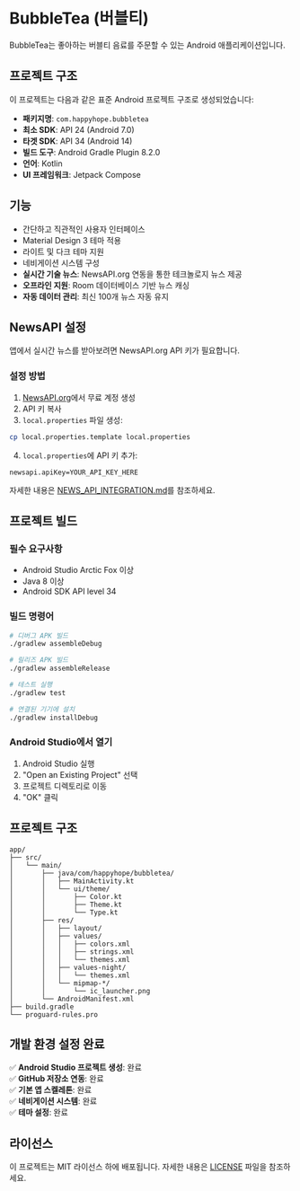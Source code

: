 # BubbleTea (버블티)

BubbleTea는 좋아하는 버블티 음료를 주문할 수 있는 Android 애플리케이션입니다.

## 프로젝트 구조

이 프로젝트는 다음과 같은 표준 Android 프로젝트 구조로 생성되었습니다:
- **패키지명**: `com.happyhope.bubbletea`
- **최소 SDK**: API 24 (Android 7.0)
- **타겟 SDK**: API 34 (Android 14)
- **빌드 도구**: Android Gradle Plugin 8.2.0
- **언어**: Kotlin
- **UI 프레임워크**: Jetpack Compose

## 기능

- 간단하고 직관적인 사용자 인터페이스
- Material Design 3 테마 적용
- 라이트 및 다크 테마 지원
- 네비게이션 시스템 구성
- **실시간 기술 뉴스**: NewsAPI.org 연동을 통한 테크놀로지 뉴스 제공
- **오프라인 지원**: Room 데이터베이스 기반 뉴스 캐싱
- **자동 데이터 관리**: 최신 100개 뉴스 자동 유지

## NewsAPI 설정

앱에서 실시간 뉴스를 받아보려면 NewsAPI.org API 키가 필요합니다.

### 설정 방법

1. [NewsAPI.org](https://newsapi.org/register)에서 무료 계정 생성
2. API 키 복사
3. `local.properties` 파일 생성:

```bash
cp local.properties.template local.properties
```

4. `local.properties`에 API 키 추가:

```properties
newsapi.apiKey=YOUR_API_KEY_HERE
```

자세한 내용은 [NEWS_API_INTEGRATION.md](NEWS_API_INTEGRATION.md)를 참조하세요.

## 프로젝트 빌드

### 필수 요구사항

- Android Studio Arctic Fox 이상
- Java 8 이상
- Android SDK API level 34

### 빌드 명령어

```bash
# 디버그 APK 빌드
./gradlew assembleDebug

# 릴리즈 APK 빌드
./gradlew assembleRelease

# 테스트 실행
./gradlew test

# 연결된 기기에 설치
./gradlew installDebug
```

### Android Studio에서 열기

1. Android Studio 실행
2. "Open an Existing Project" 선택
3. 프로젝트 디렉토리로 이동
4. "OK" 클릭

## 프로젝트 구조

```
app/
├── src/
│   └── main/
│       ├── java/com/happyhope/bubbletea/
│       │   ├── MainActivity.kt
│       │   └── ui/theme/
│       │       ├── Color.kt
│       │       ├── Theme.kt
│       │       └── Type.kt
│       ├── res/
│       │   ├── layout/
│       │   ├── values/
│       │   │   ├── colors.xml
│       │   │   ├── strings.xml
│       │   │   └── themes.xml
│       │   ├── values-night/
│       │   │   └── themes.xml
│       │   └── mipmap-*/
│       │       └── ic_launcher.png
│       └── AndroidManifest.xml
├── build.gradle
└── proguard-rules.pro
```

## 개발 환경 설정 완료

✅ **Android Studio 프로젝트 생성**: 완료  
✅ **GitHub 저장소 연동**: 완료  
✅ **기본 앱 스켈레톤**: 완료  
✅ **네비게이션 시스템**: 완료  
✅ **테마 설정**: 완료  

## 라이선스

이 프로젝트는 MIT 라이선스 하에 배포됩니다. 자세한 내용은 [LICENSE](LICENSE) 파일을 참조하세요.